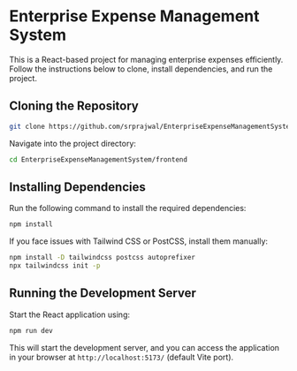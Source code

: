 # Enterprise Expense Management System

This is a React-based project for managing enterprise expenses efficiently. Follow the instructions below to clone, install dependencies, and run the project.

## Cloning the Repository

```sh
git clone https://github.com/srprajwal/EnterpriseExpenseManagementSystem.git
```

Navigate into the project directory:

```sh
cd EnterpriseExpenseManagementSystem/frontend
```

## Installing Dependencies

Run the following command to install the required dependencies:

```sh
npm install
```

If you face issues with Tailwind CSS or PostCSS, install them manually:

```sh
npm install -D tailwindcss postcss autoprefixer
npx tailwindcss init -p
```

## Running the Development Server

Start the React application using:

```sh
npm run dev
```

This will start the development server, and you can access the application in your browser at `http://localhost:5173/` (default Vite port).

